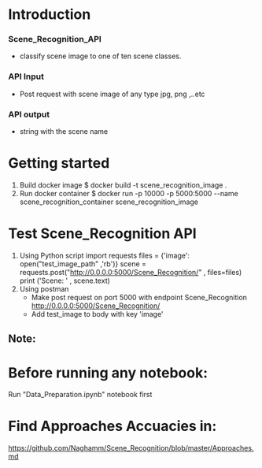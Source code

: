 # Introduction
### Scene_Recognition_API
  - classify scene image to one of ten scene classes.
### API Input
  - Post request with scene image of any type jpg, png ,..etc
### API output
  - string with the scene name
 
# Getting started
1) Build docker image
    $ docker build -t scene_recognition_image .
2) Run docker container
    $ docker run -p 10000 -p 5000:5000 --name scene_recognition_container scene_recognition_image

# Test Scene_Recognition API
1) Using Python script
    import requests
    files = {'image': open("test_image_path" ,'rb')}
    scene = requests.post("http://0.0.0.0:5000/Scene_Recognition/" , files=files)
    print ('Scene: ' , scene.text)
2) Using postman
    -  Make post request on port 5000 with endpoint Scene_Recognition
        http://0.0.0.0:5000/Scene_Recognition/
    -  Add test_image to body with key 'image'

## Note:
# Before running any notebook:
  Run "Data_Preparation.ipynb" notebook first
# Find Approaches Accuacies in:
  https://github.com/Naghamm/Scene_Recognition/blob/master/Approaches.md
 

